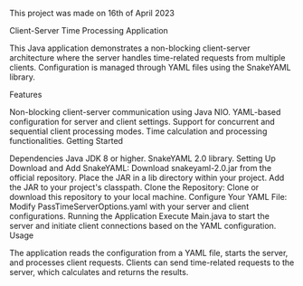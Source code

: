 This project was made on 16th of April 2023

Client-Server Time Processing Application

This Java application demonstrates a non-blocking client-server architecture where the server handles time-related requests from multiple clients. Configuration is managed through YAML files using the SnakeYAML library.

Features

Non-blocking client-server communication using Java NIO.
YAML-based configuration for server and client settings.
Support for concurrent and sequential client processing modes.
Time calculation and processing functionalities.
Getting Started

Dependencies
Java JDK 8 or higher.
SnakeYAML 2.0 library.
Setting Up
Download and Add SnakeYAML:
Download snakeyaml-2.0.jar from the official repository.
Place the JAR in a lib directory within your project.
Add the JAR to your project's classpath.
Clone the Repository:
Clone or download this repository to your local machine.
Configure Your YAML File:
Modify PassTimeServerOptions.yaml with your server and client configurations.
Running the Application
Execute Main.java to start the server and initiate client connections based on the YAML configuration.
Usage

The application reads the configuration from a YAML file, starts the server, and processes client requests.
Clients can send time-related requests to the server, which calculates and returns the results.
